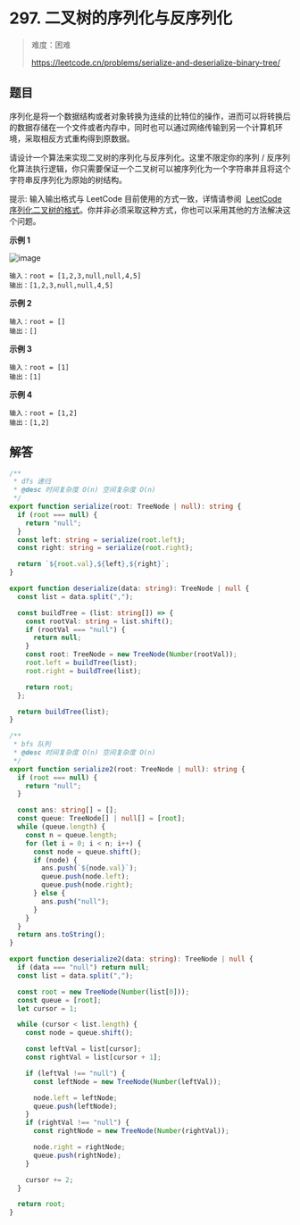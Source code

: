 # 297. 二叉树的序列化与反序列化

> 难度：困难
>
> https://leetcode.cn/problems/serialize-and-deserialize-binary-tree/

## 题目

序列化是将一个数据结构或者对象转换为连续的比特位的操作，进而可以将转换后的数据存储在一个文件或者内存中，同时也可以通过网络传输到另一个计算机环境，采取相反方式重构得到原数据。

请设计一个算法来实现二叉树的序列化与反序列化。这里不限定你的序列 / 反序列化算法执行逻辑，你只需要保证一个二叉树可以被序列化为一个字符串并且将这个字符串反序列化为原始的树结构。

提示: 输入输出格式与 LeetCode 目前使用的方式一致，详情请参阅  [LeetCode 序列化二叉树的格式](https://leetcode.cn/faq/#binary-tree)。你并非必须采取这种方式，你也可以采用其他的方法解决这个问题。

**示例 1**

![image](https://user-images.githubusercontent.com/25545052/168810821-e7c9aae5-d728-4fe8-9dc9-30e4e0bbb0bf.png)

```
输入：root = [1,2,3,null,null,4,5]
输出：[1,2,3,null,null,4,5]
```

**示例 2**

```
输入：root = []
输出：[]
```

**示例 3**

```
输入：root = [1]
输出：[1]
```

**示例 4**

```
输入：root = [1,2]
输出：[1,2]
```

## 解答

```typescript
/**
 * dfs 递归
 * @desc 时间复杂度 O(n) 空间复杂度 O(n)
 */
export function serialize(root: TreeNode | null): string {
  if (root === null) {
    return "null";
  }
  const left: string = serialize(root.left);
  const right: string = serialize(root.right);

  return `${root.val},${left},${right}`;
}

export function deserialize(data: string): TreeNode | null {
  const list = data.split(",");

  const buildTree = (list: string[]) => {
    const rootVal: string = list.shift();
    if (rootVal === "null") {
      return null;
    }
    const root: TreeNode = new TreeNode(Number(rootVal));
    root.left = buildTree(list);
    root.right = buildTree(list);

    return root;
  };

  return buildTree(list);
}

/**
 * bfs 队列
 * @desc 时间复杂度 O(n) 空间复杂度 O(n)
 */
export function serialize2(root: TreeNode | null): string {
  if (root === null) {
    return "null";
  }

  const ans: string[] = [];
  const queue: TreeNode[] | null[] = [root];
  while (queue.length) {
    const n = queue.length;
    for (let i = 0; i < n; i++) {
      const node = queue.shift();
      if (node) {
        ans.push(`${node.val}`);
        queue.push(node.left);
        queue.push(node.right);
      } else {
        ans.push("null");
      }
    }
  }
  return ans.toString();
}

export function deserialize2(data: string): TreeNode | null {
  if (data === "null") return null;
  const list = data.split(",");

  const root = new TreeNode(Number(list[0]));
  const queue = [root];
  let cursor = 1;

  while (cursor < list.length) {
    const node = queue.shift();

    const leftVal = list[cursor];
    const rightVal = list[cursor + 1];

    if (leftVal !== "null") {
      const leftNode = new TreeNode(Number(leftVal));

      node.left = leftNode;
      queue.push(leftNode);
    }
    if (rightVal !== "null") {
      const rightNode = new TreeNode(Number(rightVal));

      node.right = rightNode;
      queue.push(rightNode);
    }

    cursor += 2;
  }

  return root;
}
```

